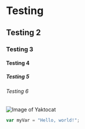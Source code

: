 # Testing
## Testing 2
### Testing 3 
#### Testing 4
##### Testing 5
###### Testing 6

![Image of Yaktocat](https://octodex.github.com/images/yaktocat.png)

``` javascript
var myVar = "Hello, world!";
```
